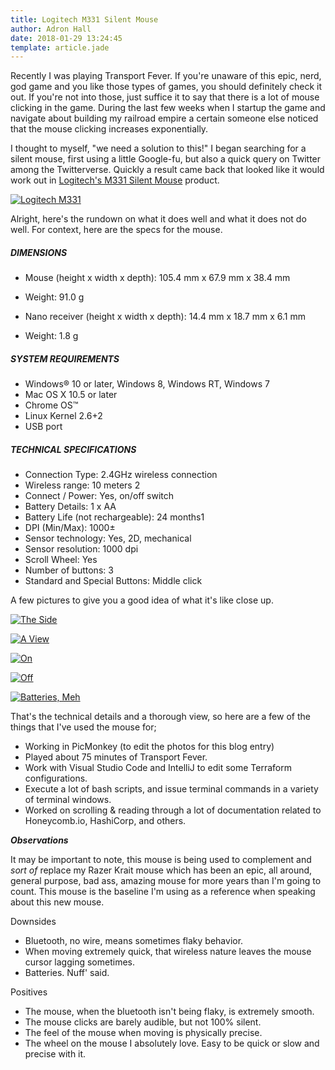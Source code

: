 ```yaml
---
title: Logitech M331 Silent Mouse
author: Adron Hall
date: 2018-01-29 13:24:45
template: article.jade
---
```

Recently I was playing Transport Fever. If you're unaware of this epic, nerd, god game and you like those types of games, you should definitely check it out. If you're not into those, just suffice it to say that there is a lot of mouse clicking in the game. During the last few weeks when I startup the game and navigate about building my railroad empire a certain someone else noticed that the mouse clicking increases exponentially.

I thought to myself, "we need a solution to this!" I began searching for a silent mouse, first using a little Google-fu, but also a quick query on Twitter among the Twitterverse. Quickly a result came back that looked like it would work out in [Logitech's M331 Silent Mouse](https://www.logitech.com/en-sg/product/m331-silent-plus) product.

[![Logitech M331](https://photos.smugmug.com/Software/Reviews/Logitech-M331/i-PCvgQVJ/0/bc53a06e/X2/2018012614415063-IMG_3772-X2.jpg)](http://photos.adron.me/Software/Reviews/Logitech-M331/)

<span class="more"></span>

Alright, here's the rundown on what it does well and what it does not do well. For context, here are the specs for the mouse.

##### DIMENSIONS

* Mouse (height x width x depth): 105.4 mm x 67.9 mm x 38.4 mm
* Weight: 91.0 g

* Nano receiver (height x width x depth): 14.4 mm x 18.7 mm x 6.1 mm
* Weight: 1.8 g


##### SYSTEM REQUIREMENTS

* Windows® 10 or later, Windows 8, Windows RT, Windows 7
* Mac OS X 10.5 or later
* Chrome OS™
* Linux Kernel 2.6+2
* USB port

##### TECHNICAL SPECIFICATIONS

* Connection Type: 2.4GHz wireless connection
* Wireless range: 10 meters 2
* Connect / Power: Yes, on/off switch
* Battery Details: 1 x AA
* Battery Life (not rechargeable): 24 months1
* DPI (Min/Max): 1000±
* Sensor technology: Yes, 2D, mechanical
* Sensor resolution: 1000 dpi
* Scroll Wheel: Yes
* Number of buttons: 3
* Standard and Special Buttons: Middle click

A few pictures to give you a good idea of what it's like close up.

[![The Side](https://photos.smugmug.com/Software/Reviews/Logitech-M331/i-kgKq95R/0/a4df6e70/XL/2018012614415063-IMG_3773-XL.jpg)](http://photos.adron.me/Software/Reviews/Logitech-M331/)

[![A View](https://photos.smugmug.com/Software/Reviews/Logitech-M331/i-XTTmRrs/0/480339ab/XL/2018012614415063-IMG_3771-XL.jpg)](http://photos.adron.me/Software/Reviews/Logitech-M331/)

[![On](https://photos.smugmug.com/Software/Reviews/Logitech-M331/i-kSMGKQm/0/1609cada/L/2018012614415063-IMG_3774-L.jpg)](http://photos.adron.me/Software/Reviews/Logitech-M331/)

[![Off](https://photos.smugmug.com/Software/Reviews/Logitech-M331/i-5Jb53XP/0/f325676d/L/2018012614415063-IMG_3775-L.jpg)](http://photos.adron.me/Software/Reviews/Logitech-M331/)

[![Batteries, Meh](https://photos.smugmug.com/Software/Reviews/Logitech-M331/i-dB5g3j2/0/38b03222/X4/2018012614415063-IMG_3776-X4.jpg)](http://photos.adron.me/Software/Reviews/Logitech-M331/)

That's the technical details and a thorough view, so here are a few of the things that I've used the mouse for;

* Working in PicMonkey (to edit the photos for this blog entry)
* Played about 75 minutes of Transport Fever.
* Work with Visual Studio Code and IntelliJ to edit some Terraform configurations.
* Execute a lot of bash scripts, and issue terminal commands in a variety of terminal windows.
* Worked on scrolling & reading through a lot of documentation related to Honeycomb.io, HashiCorp, and others.

***Observations***

It may be important to note, this mouse is being used to complement and *sort of* replace my Razer Krait mouse which has been an epic, all around, general purpose, bad ass, amazing mouse for more years than I'm going to count. This mouse is the baseline I'm using as a reference when speaking about this new mouse.

Downsides

* Bluetooth, no wire, means sometimes flaky behavior.
* When moving extremely quick, that wireless nature leaves the mouse cursor lagging sometimes.
* Batteries. Nuff' said.

Positives

* The mouse, when the bluetooth isn't being flaky, is extremely smooth.
* The mouse clicks are barely audible, but not 100% silent.
* The feel of the mouse when moving is physically precise.
* The wheel on the mouse I absolutely love. Easy to be quick or slow and precise with it.
